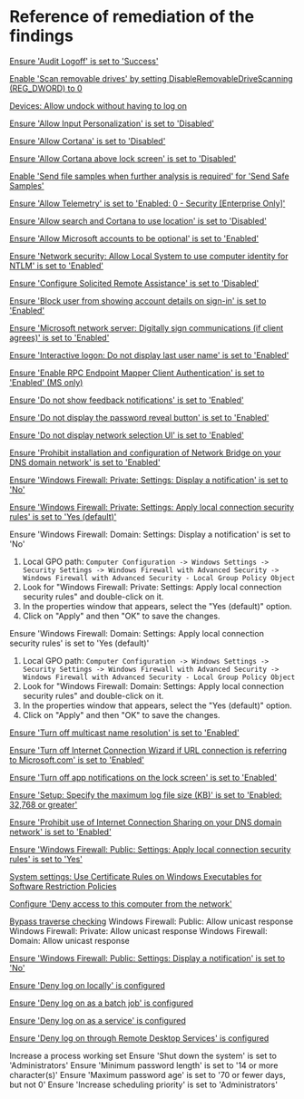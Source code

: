 # Reference of remediation of the findings

[Ensure 'Audit Logoff' is set to 'Success'](https://www.tenable.com/audits/items/CIS_DC_SERVER_2016_Level_1_v1.3.0.audit:06f4cbc5b93fc59b2f2dc14ff10a5222)

[Enable 'Scan removable drives' by setting DisableRemovableDriveScanning (REG_DWORD) to 0](https://www.tenable.com/audits/items/CIS_DC_SERVER_2012_Level_1_v2.2.0.audit:df4d1650e8377a7af0759f40c0d848a2)

[Devices: Allow undock without having to log on](https://learn.microsoft.com/en-us/windows/security/threat-protection/security-policy-settings/devices-allow-undock-without-having-to-log-on)

[Ensure 'Allow Input Personalization' is set to 'Disabled'](https://github.com/ayohrling/local_security_policy/issues/45)

[Ensure 'Allow Cortana' is set to 'Disabled'](https://www.tenable.com/audits/items/CIS_MS_Windows_11_Enterprise_Level_1_Next_Generation_Windows_Security_v1.0.0.audit:d98b72335d81706e4e50e4a55a2a5f77)

[Ensure 'Allow Cortana above lock screen' is set to 'Disabled'](https://www.tenable.com/audits/items/CIS_MS_Windows_10_Enterprise_Level_1_Next_Generation_Windows_Security_v1.7.1.audit:2fb32663ea4cbaac35bc3a3c0694f068)

[Enable 'Send file samples when further analysis is required' for 'Send Safe Samples'](https://www.tenable.com/audits/items/MSCT_Windows_10_1909_1.0.0.audit:0dbab85b152585bab2a2f7a8468e0953)

[Ensure 'Allow Telemetry' is set to 'Enabled: 0 - Security [Enterprise Only]'](https://www.tenable.com/audits/items/CIS_DC_SERVER_2016_Level_1_v1.3.0.audit:ac5ab8e01b5fc023eb2576b03bc05919)

[Ensure 'Allow search and Cortana to use location' is set to 'Disabled'](https://www.tenable.com/audits/items/CIS_MS_Windows_11_Enterprise_Level_1_Next_Generation_Windows_Security_v1.0.0.audit:847d02682604492d0f585e8e2299352c)

[Ensure 'Allow Microsoft accounts to be optional' is set to 'Enabled'](https://www.tenable.com/audits/items/CIS_MS_Windows_11_Enterprise_Level_1_v1.0.0.audit:d90377d3bcf9d74f915f08bc33ea8a6f)

[Ensure 'Network security: Allow Local System to use computer identity for NTLM' is set to 'Enabled'](https://www.tenable.com/audits/items/CIS_MS_Windows_10_Enterprise_Level_1_Next_Generation_Windows_Security_v1.11.0.audit:d57c83fc46374721546e0af549a5bf08)

[Ensure 'Configure Solicited Remote Assistance' is set to 'Disabled'](https://www.tenable.com/audits/items/CIS_MS_Windows_7_v3.2.0_Level_1.audit:56155f2efdb13cc323317c623017af44)

[Ensure 'Block user from showing account details on sign-in' is set to 'Enabled'](https://www.tenable.com/audits/items/CIS_MS_Windows_10_Enterprise_Level_1_v1.9.1.audit:6f202e564eda40c8857449b1fc1ab617)

[Ensure 'Microsoft network server: Digitally sign communications (if client agrees)' is set to 'Enabled'](https://www.tenable.com/audits/items/CIS_MS_Windows_7_v3.2.0_Level_1.audit:b2274f7cb80c7bbc17b8f749e3f8822d)

[Ensure 'Interactive logon: Do not display last user name' is set to 'Enabled'](https://www.tenable.com/audits/items/CIS_MS_Windows_11_Enterprise_Level_1_Next_Generation_Windows_Security_v1.0.0.audit:6ae2b6378849e48ce2b7254c59d3ff22)

[Ensure 'Enable RPC Endpoint Mapper Client Authentication' is set to 'Enabled' (MS only)](https://www.tenable.com/audits/items/CIS_Microsoft_Windows_Server_2016_STIG_v1.1.0_L1_MS.audit:0f08c2bcc89cf26f03d14a0903b9d388)

[Ensure 'Do not show feedback notifications' is set to 'Enabled'](https://www.tenable.com/audits/items/CIS_MS_Windows_10_Enterprise_Level_1_v1.12.0.audit:b8c2e2254c3c8066a8de5e864598d601)

[Ensure 'Do not display the password reveal button' is set to 'Enabled'](https://www.tenable.com/audits/items/CIS_MS_Windows_10_Enterprise_Level_1_v1.9.1.audit:188a107591db9fd598a69e3caf873c71)

[Ensure 'Do not display network selection UI' is set to 'Enabled'](https://www.tenable.com/audits/items/CIS_MS_SERVER_2019_Level_1_v1.2.1.audit:44d163b9b4130054eb1ae5582b6b78b2)

[Ensure 'Prohibit installation and configuration of Network Bridge on your DNS domain network' is set to 'Enabled'](https://www.tenable.com/audits/items/CIS_MS_Windows_10_Enterprise_Level_1_v1.12.0.audit:6a22cb39c4f0b16d7919366c348b008d)

[Ensure 'Windows Firewall: Private: Settings: Display a notification' is set to 'No'](https://www.tenable.com/audits/items/CIS_MS_SERVER_2016_Level_1_v1.3.0.audit:e6d5077fd9035db53dcdf8dee85b1d2b)

[Ensure 'Windows Firewall: Private: Settings: Apply local connection security rules' is set to 'Yes (default)']()

Ensure 'Windows Firewall: Domain: Settings: Display a notification' is set to 'No'
1. Local GPO path: `Computer Configuration -> Windows Settings -> Security Settings -> Windows Firewall with Advanced Security -> Windows Firewall with Advanced Security - Local Group Policy Object` <br>
2. Look for "Windows Firewall: Private: Settings: Apply local connection security rules" and double-click on it. <br>
3. In the properties window that appears, select the "Yes (default)" option. <br>
4. Click on "Apply" and then "OK" to save the changes. <br>


Ensure 'Windows Firewall: Domain: Settings: Apply local connection security rules' is set to 'Yes (default)'
1. Local GPO path: `Computer Configuration -> Windows Settings -> Security Settings -> Windows Firewall with Advanced Security -> Windows Firewall with Advanced Security - Local Group Policy Object` <br>
2. Look for "Windows Firewall: Domain: Settings: Apply local connection security rules" and double-click on it. <br>
3. In the properties window that appears, select the "Yes (default)" option. <br>
4. Click on "Apply" and then "OK" to save the changes. <br>

[Ensure 'Turn off multicast name resolution' is set to 'Enabled'](https://www.tenable.com/audits/items/CIS_DC_SERVER_2016_Level_1_v1.3.0.audit:8c675895143b8d6feeb723329b3935ef)

[Ensure 'Turn off Internet Connection Wizard if URL connection is referring to Microsoft.com' is set to 'Enabled'](https://www.tenable.com/audits/items/CIS_MS_SERVER_2019_Level_2_v1.2.1.audit:a9c09edb661e1860dee91c7d55d21a82)

[Ensure 'Turn off app notifications on the lock screen' is set to 'Enabled'](https://www.tenable.com/audits/items/CIS_MS_Windows_10_Enterprise_Level_1_Bitlocker_v1.12.0.audit:b4116266b4a5f25776e1c3ff50d860aa)

[Ensure 'Setup: Specify the maximum log file size (KB)' is set to 'Enabled: 32,768 or greater'](https://www.tenable.com/audits/items/CIS_Microsoft_Windows_Server_2019_STIG_v1.0.1_L1_MS.audit:0fe31d5780151559690e9003d054d966)

[Ensure 'Prohibit use of Internet Connection Sharing on your DNS domain network' is set to 'Enabled'](https://www.tenable.com/audits/items/CIS_MS_Windows_10_Enterprise_Level_1_v1.7.1.audit:3bef4ee017b99d0ea0d9009972873bcf)

[Ensure 'Windows Firewall: Public: Settings: Apply local connection security rules' is set to 'Yes'](https://www.tenable.com/audits/items/CIS_Microsoft_Windows_Server_2016_STIG_v1.1.0_L1_MS.audit:3bde5902cfa3100253194cddc15d9a78)

[System settings: Use Certificate Rules on Windows Executables for Software Restriction Policies](https://learn.microsoft.com/en-us/windows/security/threat-protection/security-policy-settings/system-settings-use-certificate-rules-on-windows-executables-for-software-restriction-policies)

[Configure 'Deny access to this computer from the network'](https://www.tenable.com/audits/items/CIS_MS_SERVER_2012_Level_1_v2.1.0.audit:80637caadccc5d048c62d0539ba67471)

[Bypass traverse checking](https://learn.microsoft.com/en-us/windows/security/threat-protection/security-policy-settings/bypass-traverse-checking)
Windows Firewall: Public: Allow unicast response
Windows Firewall: Private: Allow unicast response
Windows Firewall: Domain: Allow unicast response

[Ensure 'Windows Firewall: Public: Settings: Display a notification' is set to 'No'](https://www.tenable.com/audits/items/CIS_MS_Windows_10_Enterprise_Level_1_v1.5.0.audit:fae78338c245a14bc7b7878a33fc827b)

[Ensure 'Deny log on locally' is configured](https://learn.microsoft.com/en-us/windows/security/threat-protection/security-policy-settings/deny-log-on-locally)

[Ensure 'Deny log on as a batch job' is configured](https://learn.microsoft.com/en-us/windows/security/threat-protection/security-policy-settings/deny-log-on-as-a-batch-job)

[Ensure 'Deny log on as a service' is configured](https://learn.microsoft.com/en-us/windows/security/threat-protection/security-policy-settings/deny-log-on-as-a-service)

[Ensure 'Deny log on through Remote Desktop Services' is configured](https://learn.microsoft.com/en-us/windows/security/threat-protection/security-policy-settings/deny-log-on-through-remote-desktop-services)

Increase a process working set
Ensure 'Shut down the system' is set to 'Administrators'
Ensure 'Minimum password length' is set to '14 or more character(s)'
Ensure 'Maximum password age' is set to '70 or fewer days, but not 0'
Ensure 'Increase scheduling priority' is set to 'Administrators'

